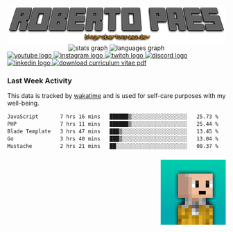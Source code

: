   <a href="httos://blog.robertocpaes.dev" target="_blank">
    <img src="assets/images/profile_title.png" alt="profile title image"  />
  </a>
<div align="center">
  <img src="https://github-readme-stats.vercel.app/api?username=brutalzinn&hide_title=false&hide_rank=false&show_icons=true&include_all_commits=true&count_private=true&disable_animations=false&theme=dracula&locale=en&hide_border=false" height="150" alt="stats graph"  />
  <img src="https://github-readme-stats.vercel.app/api/top-langs?username=brutalzinn&locale=en&hide_title=false&layout=compact&card_width=320&langs_count=5&theme=dracula&hide_border=false" height="150" alt="languages graph"  />

</div>
<div align="left">
  <a href="https://www.youtube.com/channel/UCigzrJ3ggSu1tUWM8nXzmdg" target="_blank">
    <img src="https://img.shields.io/static/v1?message=Youtube&logo=youtube&label=&color=FF0000&logoColor=white&labelColor=&style=for-the-badge" height="35" alt="youtube logo"  />
  </a>
  <a href="https://www.instagram.com/robertocpaes/" target="_blank">
    <img src="https://img.shields.io/static/v1?message=Instagram&logo=instagram&label=&color=E4405F&logoColor=white&labelColor=&style=for-the-badge" height="35" alt="instagram logo"  />
  </a>
  <a href="https://www.twitch.tv/robertocpaes" target="_blank">
    <img src="https://img.shields.io/static/v1?message=Twitch&logo=twitch&label=&color=9146FF&logoColor=white&labelColor=&style=for-the-badge" height="35" alt="twitch logo"  />
  </a>
  <a href="discordapp.com/users/762397073315332096" target="_blank">
    <img src="https://img.shields.io/static/v1?message=Discord&logo=discord&label=&color=7289DA&logoColor=white&labelColor=&style=for-the-badge" height="35" alt="discord logo"  />
  </a>
  <a href="https://linkedin.com/in/roberto-paes" target="_blank">
    <img src="https://img.shields.io/static/v1?message=LinkedIn&logo=linkedin&label=&color=0077B5&logoColor=white&labelColor=&style=for-the-badge" height="35" alt="linkedin logo"  />
  </a>

   <a href="./assets/cv-roberto-carneiro-paes.pdf" download>
    <img src="https://img.shields.io/static/v1?message=Download do meu CV&label=PT&color=orange&logoColor=white&labelColor=&style=for-the-badge" height="35" alt="download curriculum vitae pdf"  />
  </a>
</div>

### Last Week Activity

This data is tracked by [wakatime](https://wakatime.com) and is used for self-care purposes with my well-being.

<!--START_SECTION:waka-->

```txt
JavaScript       7 hrs 16 mins   ██████▒░░░░░░░░░░░░░░░░░░   25.73 %
PHP              7 hrs 11 mins   ██████▒░░░░░░░░░░░░░░░░░░   25.44 %
Blade Template   3 hrs 47 mins   ███▒░░░░░░░░░░░░░░░░░░░░░   13.45 %
Go               3 hrs 40 mins   ███▒░░░░░░░░░░░░░░░░░░░░░   13.04 %
Mustache         2 hrs 21 mins   ██░░░░░░░░░░░░░░░░░░░░░░░   08.37 %
```

<!--END_SECTION:waka-->

###

<img align="right" height="150" src="assets/images/robertinhoxx.png"  />

###

<br clear="both">

###